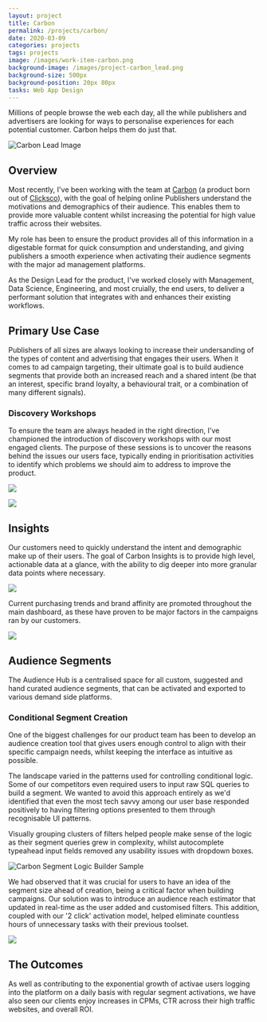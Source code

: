 ```yaml
---
layout: project
title: Carbon
permalink: /projects/carbon/
date: 2020-03-09
categories: projects
tags: projects
image: /images/work-item-carbon.png
background-image: /images/project-carbon_lead.png
background-size: 500px
background-position: 20px 80px
tasks: Web App Design
---
```


Millions of people browse the web each day, all the while publishers and advertisers are looking for ways to personalise experiences for each potential customer. Carbon helps them do just that.

![Carbon Lead Image](/images/work-item-carbon.png)

<!-- ![alt](/images/project-carbon-insights.png) -->

## Overview

Most recently, I've been working with the team at <a href="https://carbondmp.com" target="_blank">Carbon</a> (a product born out of <a href="https://clicksco.com" target="_blank">Clicksco</a>), with the goal of helping online Publishers understand the motivations and demographics of their audience. This enables them to provide more valuable content whilst increasing the potential for high value traffic across their websites.

My role has been to ensure the product provides all of this information in a digestable format for quick consumption and understanding, and giving publishers a smooth experience when activating their audience segments with the major ad management platforms.

As the Design Lead for the product, I've worked closely with Management, Data Science, Engineering, and most cruially, the end users, to deliver a performant solution that integrates with and enhances their existing workflows.

## Primary Use Case

<!-- Enabling Publishers to make audiences built up of high value users, enabling their on-site advertisers to better personalise the content provided to visitors. -->

Publishers of all sizes are always looking to increase their undersanding of the types of content and advertising that engages their users. When it comes to ad campaign targeting, their ultimate goal is to build audience segments that provide both an increased reach and a shared intent (be that an interest, specific brand loyalty, a behavioural trait, or a combination of many different signals).

### Discovery Workshops

To ensure the team are always headed in the right direction, I've championed the introduction of discovery workshops with our most engaged clients. The purpose of these sessions is to uncover the reasons behind the issues our users face, typically ending in prioritisation activities to identify which problems we should aim to address to improve the product.

![](/images/project-carbon_client_workshops.jpg)

![](/images/project-carbon_client_user_journey.jpg)

<!-- ![Publisher reporting user journey](/images/carbon_uj_revenue_reporting.jpg) -->


<!-- ### For Advertisers

Advertisers need to create bespoke customer segments that are in-market for particular products and services. Activating these segments with their ad management software or extending to find like minded people who share similar intent, is crucial. -->

## Insights

Our customers need to quickly understand the intent and demographic make up of their users. The goal of Carbon Insights is to provide high level, actionable data at a glance, with the ability to dig deeper into more granular data points where necessary.

![](/images/project-carbon_revenue_insights.png)

Current purchasing trends and brand affinity are promoted throughout the main dashboard, as these have proven to be major factors in the campaigns ran by our customers.

![](/images/project-carbon_intent_insights.png)

## Audience Segments

The Audience Hub is a centralised space for all custom, suggested and hand curated audience segments, that can be activated and exported to various demand side platforms.

<!-- ![alt](/images/carbon_audiences.png) -->


### Conditional Segment Creation

One of the biggest challenges for our product team has been to develop an audience creation tool that gives users enough control to align with their specific campaign needs, whilst keeping the interface as intuitive as possible.

The landscape varied in the patterns used for controlling conditional logic. Some of our competitors even required users to input raw SQL queries to build a segment. We wanted to avoid this approach entirely as we'd identified that even the most tech savvy among our user base responded positively to having filtering options presented to them through recognisable UI patterns.

Visually grouping clusters of filters helped people make sense of the logic as their segment queries grew in complexity, whilst autocomplete typeahead input fields removed any usability issues with dropdown boxes.

![Carbon Segment Logic Builder Sample](/images/project-carbon_audience_segment_builder_1.png)

We had observed that it was crucial for users to have an idea of the segment size ahead of creation, being a critical factor when building campaigns. Our solution was to introduce an audience reach estimator that updated in real-time as the user added and customised filters. This addition, coupled with our '2 click' activation model, helped eliminate countless hours of unnecessary tasks with their previous toolset.

![](/images/project-carbon_audience_activation_options.png)

<!-- Although Carbon suggests the most appropriate segments based on the preferences of customers, more complex custom audiences can be built and activated using familiar interface patterns when required. -->

<!-- <video width="600" controls>
  <source src="/videos/carbon-query-platform-source.mp4" type="video/mp4">
Your browser does not support the video tag.
</video> -->

<!-- ![alt](/images/project-carbon_audience_activation.png) -->

## The Outcomes

As well as contributing to the exponential growth of activae users logging into the platform on a daily basis with regular segment activations, we have also seen our clients enjoy increases in CPMs, CTR across their high traffic websites, and overall ROI.
